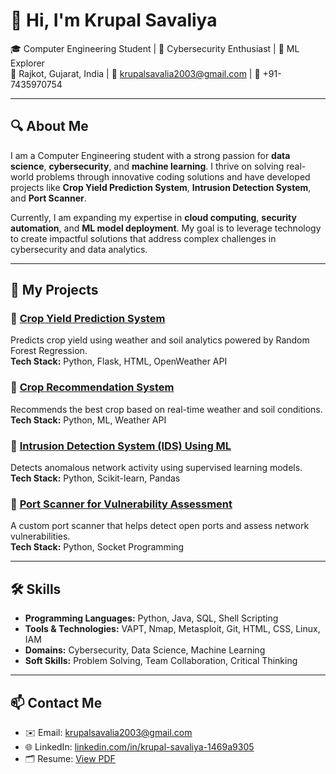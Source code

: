 # 👋 Hi, I'm Krupal Savaliya

🎓 Computer Engineering Student | 🔐 Cybersecurity Enthusiast | 🧠 ML Explorer  
📍 Rajkot, Gujarat, India | 📧 krupalsavalia2003@gmail.com | 📱 +91-7435970754

---

## 🔍 About Me

I am a Computer Engineering student with a strong passion for **data science**, **cybersecurity**, and **machine learning**. I thrive on solving real-world problems through innovative coding solutions and have developed projects like **Crop Yield Prediction System**, **Intrusion Detection System**, and **Port Scanner**.

Currently, I am expanding my expertise in **cloud computing**, **security automation**, and **ML model deployment**. My goal is to leverage technology to create impactful solutions that address complex challenges in cybersecurity and data analytics.

---

## 🚀 My Projects

### 🌾 [Crop Yield Prediction System](https://github.com/krupal-savalia/yield-prediction-system)
Predicts crop yield using weather and soil analytics powered by Random Forest Regression.  
**Tech Stack:** Python, Flask, HTML, OpenWeather API

### 🌱 [Crop Recommendation System](https://github.com/krupal-savalia/yield-prediction-system)
Recommends the best crop based on real-time weather and soil conditions.  
**Tech Stack:** Python, ML, Weather API

### 🔐 [Intrusion Detection System (IDS) Using ML](https://github.com/krupal-savalia/IDS-ml)
Detects anomalous network activity using supervised learning models.  
**Tech Stack:** Python, Scikit-learn, Pandas

### 🧪 [Port Scanner for Vulnerability Assessment](https://github.com/krupal-savalia/Port-Scanner)
A custom port scanner that helps detect open ports and assess network vulnerabilities.  
**Tech Stack:** Python, Socket Programming

---

## 🛠️ Skills

- **Programming Languages:** Python, Java, SQL, Shell Scripting  
- **Tools & Technologies:** VAPT, Nmap, Metasploit, Git, HTML, CSS, Linux, IAM  
- **Domains:** Cybersecurity, Data Science, Machine Learning 
- **Soft Skills:** Problem Solving, Team Collaboration, Critical Thinking

---

## 📫 Contact Me

- ✉️ Email: krupalsavalia2003@gmail.com  
- 🌐 LinkedIn: [linkedin.com/in/krupal-savaliya-1469a9305](https://linkedin.com/in/krupal-savaliya-1469a9305)  
- 🗂 Resume: [View PDF](./KrupalSavaliyaResume.pdf)



